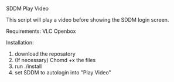 SDDM Play Video

This script will play a video before showing the SDDM login screen.

Requirements:
VLC
Openbox

Installation:
1. download the reposatory
2. (If necessary) Chomd +x the files
3. run ./install
4. set SDDM to autologin into "Play Video"
